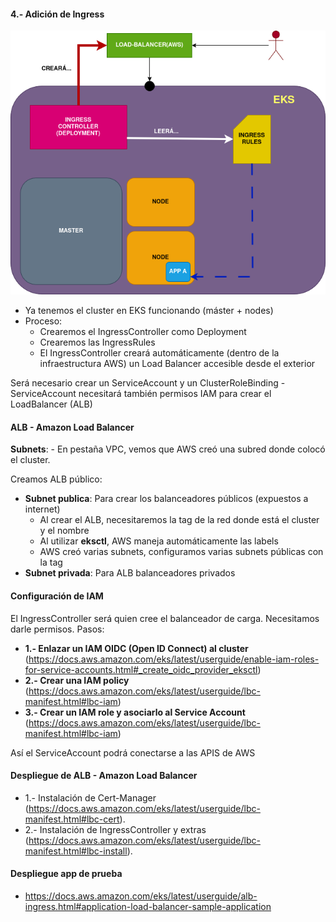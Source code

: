 ####  4.- Adición de Ingress

![Diseño](EKS_schema.png)

- Ya tenemos el cluster en EKS funcionando (máster + nodes)
- Proceso:
    -  Crearemos el IngressController como Deployment
    -  Crearemos las IngressRules
    -  El IngressController creará automáticamente (dentro de la infraestructura AWS) un Load Balancer accesible desde el exterior

Será necesario crear un ServiceAccount y un ClusterRoleBinding
    - ServiceAccount necesitará también permisos IAM para crear el LoadBalancer (ALB)

#### ALB - Amazon Load Balancer

**Subnets**:
    - En pestaña VPC, vemos que AWS creó una subred donde colocó el cluster.

Creamos ALB público:
- **Subnet publica**: Para crear los balanceadores públicos (expuestos a internet)
    - Al crear el ALB, necesitaremos la tag de la red donde está el cluster y el nombre
    - Al utilizar **eksctl**, AWS maneja automáticamente las labels
    - AWS creó varias subnets, configuramos varias subnets públicas con la tag
- **Subnet privada**: Para ALB balanceadores privados


#### Configuración de IAM

El IngressController será quien cree el balanceador de carga. Necesitamos darle permisos. Pasos:

* **1.- Enlazar un IAM OIDC (Open ID Connect) al cluster** (https://docs.aws.amazon.com/eks/latest/userguide/enable-iam-roles-for-service-accounts.html#_create_oidc_provider_eksctl)
* **2.- Crear una IAM policy** (https://docs.aws.amazon.com/eks/latest/userguide/lbc-manifest.html#lbc-iam)
* **3.- Crear un IAM role y asociarlo al Service Account** (https://docs.aws.amazon.com/eks/latest/userguide/lbc-manifest.html#lbc-iam)

Así el ServiceAccount podrá conectarse a las APIS de AWS


#### Despliegue de ALB - Amazon Load Balancer

* 1.- Instalación de Cert-Manager (https://docs.aws.amazon.com/eks/latest/userguide/lbc-manifest.html#lbc-cert).
* 2.- Instalación de IngressController y extras (https://docs.aws.amazon.com/eks/latest/userguide/lbc-manifest.html#lbc-install).


#### Despliegue app de prueba

- https://docs.aws.amazon.com/eks/latest/userguide/alb-ingress.html#application-load-balancer-sample-application


